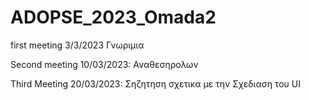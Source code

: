 # ADOPSE_2023_Omada2

first meeting 3/3/2023 Γνωριμια

Second meeting 10/03/2023: Αναθεσηρολων

Third Meeting 20/03/2023: Σηζητηση σχετικα με την Σχεδιαση του UI

